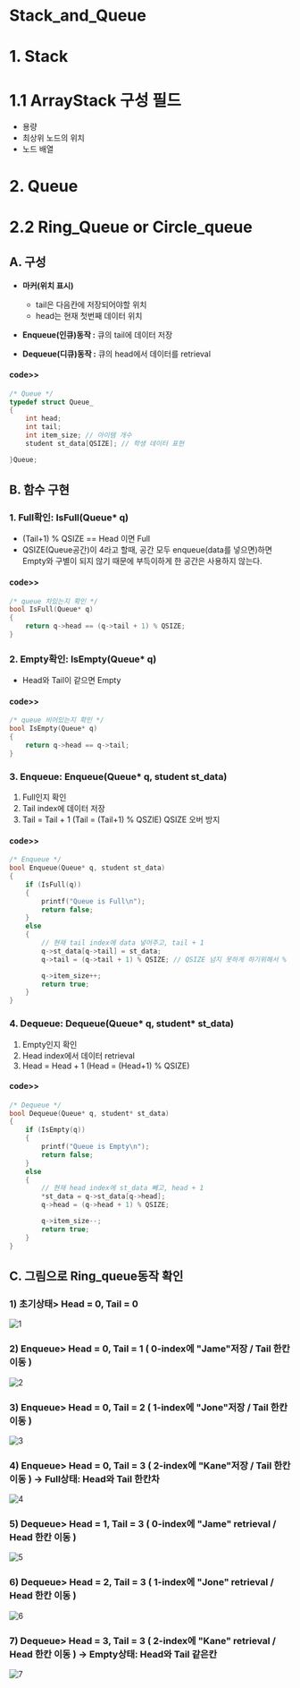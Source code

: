 # Stack_and_Queue
# 1. Stack  
# 1.1 ArrayStack 구성 필드
- 용량  
- 최상위 노드의 위치  
- 노드 배열  

# 2. Queue  
# 2.2 Ring_Queue or Circle_queue  
## A. 구성  
- __마커(위치 표시)__  

	- tail은 다음칸에 저장되어야할 위치  
	- head는 현재 첫번째 데이터 위치    
- __Enqueue(인큐)동작 :__ 큐의 tail에 데이터 저장  
- __Dequeue(디큐)동작 :__ 큐의 head에서 데이터를 retrieval 
#### code>>  
```c  
/* Queue */
typedef struct Queue_
{
	int head;
	int tail;
	int item_size; // 아이템 개수
	student st_data[QSIZE]; // 학생 데이터 표현

}Queue;  
```  
## B. 함수 구현  
### 1. Full확인: IsFull(Queue* q)    
- (Tail+1) % QSIZE == Head 이면 Full  
- QSIZE(Queue공간)이 4라고 할때, 공간 모두 enqueue(data를 넣으면)하면 Empty와 구별이 되지 않기 때문에 부득이하게 한 공간은 사용하지 않는다.  
#### code>>  
```c  
/* queue 차있는지 확인 */
bool IsFull(Queue* q)
{
	return q->head == (q->tail + 1) % QSIZE;
}  
```  

### 2. Empty확인: IsEmpty(Queue* q)      
- Head와 Tail이 같으면 Empty  
#### code>>  
```c  
/* queue 비어있는지 확인 */
bool IsEmpty(Queue* q)
{
	return q->head == q->tail;
}  
```  

### 3. Enqueue: Enqueue(Queue* q, student st_data)      
1. Full인지 확인  
2. Tail index에 데이터 저장  
3. Tail = Tail + 1 (Tail = (Tail+1) % QSZIE) QSIZE 오버 방지 
#### code>>  
```c  
/* Enqueue */
bool Enqueue(Queue* q, student st_data)
{
	if (IsFull(q))
	{
		printf("Queue is Full\n");
		return false;
	}
	else
	{
		// 현재 tail index에 data 넣어주고, tail + 1 
		q->st_data[q->tail] = st_data; 
		q->tail = (q->tail + 1) % QSIZE; // QSIZE 넘지 못하게 하기위해서 % 이용

		q->item_size++;
		return true;
	}
}  
```   
### 4. Dequeue: Dequeue(Queue* q, student* st_data)   
1. Empty인지 확인    
2. Head index에서 데이터 retrieval  
3. Head = Head + 1 (Head = (Head+1) % QSIZE)  
#### code>>  
```c  
/* Dequeue */
bool Dequeue(Queue* q, student* st_data)
{
	if (IsEmpty(q))
	{
		printf("Queue is Empty\n");
		return false;
	}
	else
	{
		// 현재 head index에 st_data 뻬고, head + 1
		*st_data = q->st_data[q->head];
		q->head = (q->head + 1) % QSIZE;

		q->item_size--;
		return true;
	}
}  
```  
## C. 그림으로 Ring_queue동작 확인  
### 1) 초기상태> Head = 0, Tail = 0  
![1](https://user-images.githubusercontent.com/41607872/83040081-d730ad80-a079-11ea-8fd4-c871f294099b.jpg)  
### 2) Enqueue>  Head = 0, Tail = 1 ( 0-index에 "Jame"저장 / Tail 한칸 이동 )  
![2](https://user-images.githubusercontent.com/41607872/83040089-d8fa7100-a079-11ea-942f-319c3f8ac745.jpg)  
### 3) Enqueue>  Head = 0, Tail = 2 ( 1-index에 "Jone"저장 / Tail 한칸 이동 )  
![3](https://user-images.githubusercontent.com/41607872/83040094-da2b9e00-a079-11ea-8b9b-04990151a0dc.jpg)  
### 4) Enqueue>  Head = 0, Tail = 3 ( 2-index에 "Kane"저장 / Tail 한칸 이동 ) -> Full상태: Head와 Tail 한칸차
![4](https://user-images.githubusercontent.com/41607872/83040099-dac43480-a079-11ea-9a30-3d8eae43ed11.jpg)  
### 5) Dequeue>  Head = 1, Tail = 3 ( 0-index에 "Jame" retrieval / Head 한칸 이동 )
![5](https://user-images.githubusercontent.com/41607872/83040100-dbf56180-a079-11ea-90f1-ceeacf1b09ca.jpg)
### 6) Dequeue>  Head = 2, Tail = 3 ( 1-index에 "Jone" retrieval / Head 한칸 이동 )
![6](https://user-images.githubusercontent.com/41607872/83040104-dc8df800-a079-11ea-933f-85e6f4cce272.jpg)
### 7) Dequeue>  Head = 3, Tail = 3 ( 2-index에 "Kane" retrieval / Head 한칸 이동 ) -> Empty상태: Head와 Tail 같은칸
![7](https://user-images.githubusercontent.com/41607872/83040109-ddbf2500-a079-11ea-9b2f-99e7195a102b.jpg)
